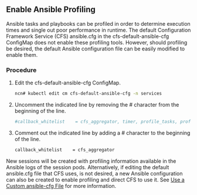 ## Enable Ansible Profiling

Ansible tasks and playbooks can be profiled in order to determine execution times and single out poor performance in runtime. The default Configuration Framework Service \(CFS\) ansible.cfg in the cfs-default-ansible-cfg ConfigMap does not enable these profiling tools. However, should profiling be desired, the default Ansible configuration file can be easily modified to enable them.

### Procedure

1.  Edit the cfs-default-ansible-cfg ConfigMap.

    ```bash
    ncn# kubectl edit cm cfs-default-ansible-cfg -n services
    ```

2.  Uncomment the indicated line by removing the \# character from the beginning of the line.

    ```bash
    #callback_whitelist    = cfs_aggregator, timer, profile_tasks, profile_roles
    ```

3.  Comment out the indicated line by adding a \# character to the beginning of the line.

    ```bash
    callback_whitelist    = cfs_aggregator
    ```


New sessions will be created with profiling information available in the Ansible logs of the session pods. Alternatively, if editing the default ansible.cfg file that CFS uses, is not desired, a new Ansible configuration can also be created to enable profiling and direct CFS to use it. See [Use a Custom ansible-cfg File](/portal/developer-portal/operations/Use_a_Custom_ansible-cfg_File.mdd) for more information.



